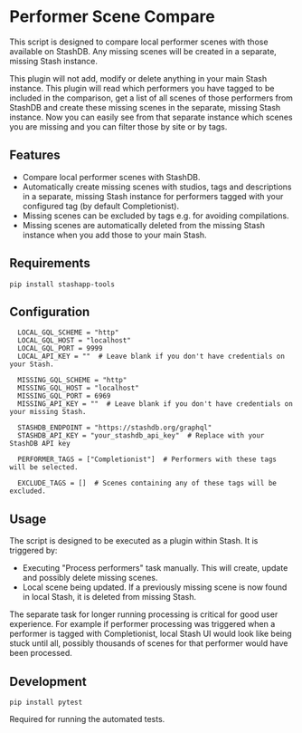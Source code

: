 # Performer Scene Compare

This script is designed to compare local performer scenes with those available on StashDB. Any missing scenes will be created in a separate, missing Stash instance.

This plugin will not add, modify or delete anything in your main Stash instance. This plugin will read which performers you have tagged to be included in the comparison, get a list of all scenes of those performers from StashDB and create these missing scenes in the separate, missing Stash instance. Now you can easily see from that separate instance which scenes you are missing and you can filter those by site or by tags.

## Features

- Compare local performer scenes with StashDB.
- Automatically create missing scenes with studios, tags and descriptions in a separate, missing Stash instance for performers tagged with your configured tag (by default Completionist).
- Missing scenes can be excluded by tags e.g. for avoiding compilations.
- Missing scenes are automatically deleted from the missing Stash instance when you add those to your main Stash.

## Requirements

`pip install stashapp-tools`

## Configuration

```
  LOCAL_GQL_SCHEME = "http"
  LOCAL_GQL_HOST = "localhost"
  LOCAL_GQL_PORT = 9999
  LOCAL_API_KEY = ""  # Leave blank if you don't have credentials on your Stash.

  MISSING_GQL_SCHEME = "http"
  MISSING_GQL_HOST = "localhost"
  MISSING_GQL_PORT = 6969
  MISSING_API_KEY = ""  # Leave blank if you don't have credentials on your missing Stash.

  STASHDB_ENDPOINT = "https://stashdb.org/graphql"
  STASHDB_API_KEY = "your_stashdb_api_key"  # Replace with your StashDB API key

  PERFORMER_TAGS = ["Completionist"]  # Performers with these tags will be selected.

  EXCLUDE_TAGS = []  # Scenes containing any of these tags will be excluded.
```

## Usage

The script is designed to be executed as a plugin within Stash. It is triggered by:

- Executing "Process performers" task manually. This will create, update and possibly delete missing scenes.
- Local scene being updated. If a previously missing scene is now found in local Stash, it is deleted from missing Stash.

The separate task for longer running processing is critical for good user experience. For example if performer processing was triggered when a performer is tagged with Completionist, local Stash UI would look like being stuck until all, possibly thousands of scenes for that performer would have been processed.

## Development

`pip install pytest`

Required for running the automated tests.
